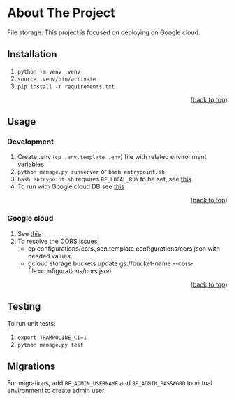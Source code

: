 # About The Project

File storage.
This project is focused on deploying on Google cloud.

## Installation

1. `python -m venv .venv`
2. `source .venv/bin/activate`
3. `pip install -r requirements.txt`

<p align="right">(<a href="#top">back to top</a>)</p>

## Usage

### Development

1. Create .env (`cp .env.template .env`) file with related environment variables
2. `python manage.py runserver` or `bash entrypoint.sh`
3. `bash entrypoint.sh` requires `BF_LOCAL_RUN` to be set, see [this](entrypoint.sh)
4. To run with Google cloud DB see [this](https://cloud.google.com/python/django/appengine#run-locally)

<p align="right">(<a href="#top">back to top</a>)</p>

### Google cloud

1. See [this](https://cloud.google.com/python/django/appengine)
2. To resolve the CORS issues:
    - cp configurations/cors.json.template configurations/cors.json with needed values
    - gcloud storage buckets update gs://bucket-name --cors-file=configurations/cors.json

<p align="right">(<a href="#top">back to top</a>)</p>

## Testing

To run unit tests:
1. `export TRAMPOLINE_CI=1`
2. `python manage.py test`

## Migrations

For migrations, add `BF_ADMIN_USERNAME` and `BF_ADMIN_PASSWORD` to virtual environment to create admin user.
